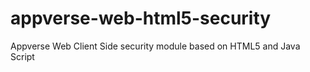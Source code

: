 appverse-web-html5-security
===========================

Appverse Web Client Side security module based on HTML5 and Java Script
